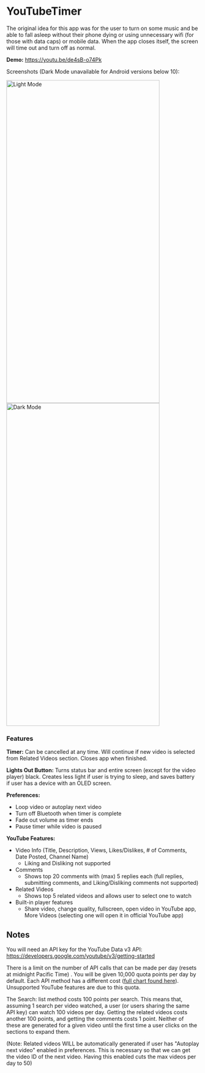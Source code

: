 
# YouTubeTimer

The original idea for this app was for the user to turn on some music and be able to fall asleep without their phone dying or using unnecessary wifi (for those with data caps) or mobile data. When the app closes itself, the screen will time out and turn off as normal.

**Demo:** https://youtu.be/de4sB-o74Pk

Screenshots (Dark Mode unavailable for Android versions below 10):

<img src="https://user-images.githubusercontent.com/51410823/115964673-993f4200-a4f3-11eb-9a00-78cdf61ecf22.png" alt="Light Mode" width="400" height="843"> <img src="https://i.gyazo.com/c98a088151f425ccb80e2de91ac84517.png" alt="Dark Mode" width="400" height="843"> 



### Features

**Timer:** Can be cancelled at any time. Will continue if new video is selected from Related Videos section. Closes app when finished.

**Lights Out Button:** Turns status bar and entire screen (except for the video player) black. Creates less light if user is trying to sleep, and saves battery if user has a device with an OLED screen.

**Preferences:**
* Loop video or autoplay next video
* Turn off Bluetooth when timer is complete
* Fade out volume as timer ends
* Pause timer while video is paused

**YouTube Features:**
* Video Info (Title, Description, Views, Likes/Dislikes, # of Comments, Date Posted, Channel Name)
  * Liking and Disliking not supported
* Comments
  * Shows top 20 comments with (max) 5 replies each (full replies, submitting comments, and Liking/Disliking comments not supported)
* Related Videos
  * Shows top 5 related videos and allows user to select one to watch
* Built-in player features
  * Share video, change quality, fullscreen, open video in YouTube app, More Videos (selecting one will open it in official YouTube app)
  
## Notes

You will need an API key for the YouTube Data v3 API: https://developers.google.com/youtube/v3/getting-started

There is a limit on the number of API calls that can be made per day (resets at midnight Pacific Time) . You will be given 10,000 quota points per day by default. Each API method has a different cost ([full chart found here](https://developers.google.com/youtube/v3/determine_quota_cost)). Unsupported YouTube features are due to this quota.

The Search: list method costs 100 points per search. This means that, assuming 1 search per video watched, a user (or users sharing the same API key) can watch 100 videos per day. Getting the related videos costs another 100 points, and getting the comments costs 1 point. Neither of these are generated for a given video until the first time a user clicks on the sections to expand them. 

(Note: Related videos WILL be automatically generated if user has "Autoplay next video" enabled in preferences. This is necessary so that we can get the video ID of the next video. Having this enabled cuts the max videos per day to 50)
